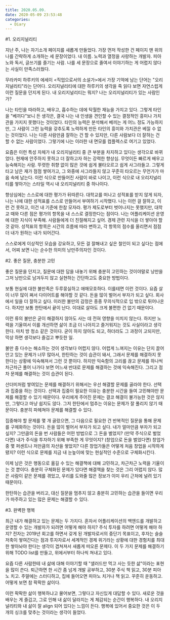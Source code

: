 ```yaml
---
title: 2020.05.09.
date: 2020-05-09 23:53:48
categories:
  - Diary
---
```

#1. 오리지널리티

지난 주, 나는 자기소개 페이지를 새롭게 만들었다. 가장 먼저 작성한 건 페이지 맨 위의 나를 간략하게 소개하는 세 문장이었다. 내 이름. 노력과 열정을 사랑하는 개발자. 피아노와 독서, 글쓰기를 즐기는 사람. 나를 세 문장으로 줄여서 이야기하는 게 어렵지 않다는 사실이 만족스러웠다.

무라카미 하루키의 에세이 <직업으로서의 소설가>에서 가장 기억에 남는 단어는 "오리지널리티"라는 단어다. 오리지널리티에 대한 하루키의 생각을 죽 읽다 보면 자연스럽게 이런 질문을 던지게 된다. 내 오리지널리티는 뭐지? 나는 오리지널리티가 있는 사람인가?

나는 타인을 따라하고, 배우고, 흡수하는 데에 탁월한 재능을 가지고 있다. 그렇게 타인을 "베끼다"보니 든 생각은, 결국 나는 내 인생을 견인할 수 있는 결정적인 흥미나 가치관을 가지지 못했다는 것이었다. 타인의 능력은 분석해서 베끼는 게 어느 정도 가능하지만, 그 사람이 그런 능력을 갖추도록 노력하게 만든 타인의 흥미와 가치관은 베낄 수 없는 것이었다. 나는 다른 사람만큼 잘하는 건 할 수 있지만, 다른 사람보다 더 잘하는 건 할 수 없는 사람이었다. 그렇기에 나는 이러한 내 면모를 컴플렉스로 여기고 있었다.

요즘은 이런 특성 자체가 내 오리지널리티 중 큰 부분을 차지하고 있다는 생각으로 바뀌었다. 현재에 안주하지 못하고 더 잘하고자 하는 강력한 향상심. 무엇이든 빠르게 배우고 능숙해지는 사람. 뚜렷한 취향 없이 많은 것에 쉽게 불타오르고 쉽게 사그라들고. 그렇게 타고 남은 재가 점점 쌓여가고, 그 와중에 사그라들지 않고 꾸준히 타오르는 무언가가 마음 속에 남는다. 이런 식으로 만들어진 사람이 바로 나이고, 이런 식으로 내 오리지널리티를 쌓아가는 스타일 역시 내 오리지널리티 중 하나이다.

향상심에는 스스로에 대한 평가가 뒤따른다. 대학교를 떠나고 성적표를 받지 않게 되자, 나는 나에 대한 성적표를 스스로 만들어서 부여하기 시작했다. 나는 이런 걸 잘하고, 이런 건 못하고, 이건 내 기준에 한참 모자라. 평가 제도로부터 벗어나지는 못했지만, 대학교 때와 다른 점은 평가의 항목을 내 스스로 결정한다는 점이다. 나는 어플리케이션 운영에 대한 지식이 부족해. 사람들에게 더 친절해지고 싶어. 경제 관련 지식을 더 쌓아야 할 것 같아. 성적표의 항목은 시간의 흐름에 따라 변하고, 각 항목의 점수를 올리면서 점점 더 내가 원하는 내가 되어간다.

스스로에게 이상적인 모습을 강요하고, 모든 걸 잘해내고 싶은 철인이 되고 싶다는 점에서, 어찌 보면 나는 순수한 의미의 낭만주의자인 것이다.
<br>

#2. 좋은 질문, 충분한 고민

좋은 질문을 던지고, 질문에 대한 답을 내놓기 위해 충분히 고민하는 것이야말로 낭만을 그저 낭만으로 남겨두지 않고 실현하는 간단하고도 중요한 방법이다.

보통 현실에 대한 불만족은 두루뭉실하고 애매모호하다. 이를테면 이런 것이다. 요즘 살이 너무 많이 쪄서 다이어트를 해야할 것 같다. 돈을 많이 벌어서 부자가 되고 싶다. 회사에서 일을 더 잘하고 싶다. 이러한 불만의 감정은 종종 무의식적으로 입 밖으로 튀어나온다. 하지만 보통 한탄에서 끝이 난다. 이대로 살아도 크게 불편한 건 없기 때문이다.

이런 류의 불만은 굳이 해결하지 않아도 사는 데 전혀 영향을 미치지 않는다. 하지만 노력을 기울여서 이를 개선하면 삶이 조금 더 나아지고 즐거워지는 것도 사실이라고 생각한다. 마치 방 청소 같은 것이다. 굳이 하지 않아도 되고, 하더라도 그 과정이 고되지만, 막상 하면 생각보다 즐겁고 뿌듯한 일.

불만 중 다수는 해소하는 것이 생각보다 어렵지 않다. 어렵게 느껴지는 이유는 단지 끌어안고 있는 문제가 너무 많아서, 한탄하는 것이 습관이 돼서, 그래서 문제를 해결하지 못한다는 상황에 익숙해져서 그런 것 뿐이다. 하지만 익숙함의 고리를 끊고 문제를 하나씩 차근차근 풀어 나가다 보면 어느새 반대로 문제를 해결하는 것에 익숙해진다. 그리고 점차 문제를 해결하는 것이 습관이 된다.

산더미처럼 쌓여있는 문제를 해결하기 위해서는 우선 해결할 문제를 골라야 한다. 선택과 집중을 하는 것이다. 선택과 집중이 필요한 이유는 충분한 시간을 들여 고민해야만 문제를 해결할 수 있기 때문이다. 우리에게 주어진 문제는 결코 해결이 불가능한 것은 않지만, 그렇다고 마냥 쉽지도 않다. 그저 한탄에서 멈추는 이유는 문제가 잘 풀리지 않기 때문이다. 충분히 파헤쳐야 문제를 해결할 수 있다.

집중해야 할 문제를 몇 개 골랐으면, 그 다음으로 필요한 건 반복적인 질문을 통해 문제를 구체화하는 것이다. 돈을 많이 벌어서 부자가 되고 싶다. 내가 얼마만큼 부자가 되고 싶지? 그만큼의 돈을 번 사람들은 어떤 방법으로 그 돈을 벌었지? (만약 주식으로 벌었다면) 내가 주식을 투자하기 위해 부족한 게 무엇이지? (창업으로 돈을 벌었다면) 창업가 중 몇 퍼센트나 저만큼의 자산을 쌓았지? 다른 창업가들은 어떻게 처음 창업을 시작하게 됐지? 이런 식으로 문제를 지금 내 눈높이에 맞는 현실적인 수준으로 구체화시킨다.

이제 남은 것은 행동으로 옮길 수 있는 해결책에 대해 고민하고, 차근차근 노력을 기울이는 것 뿐이다. 충분히 구체화된 문제가 있다면 해결책을 찾는 것은 그리 어렵지 않다. 많은 사람이 같은 문제를 겪었고, 우리를 도와줄 많은 정보가 이미 우리 근처에 널려 있기 때문이다.

한탄하는 습관을 버리고, 대신 질문을 멈추지 않고 충분히 고민하는 습관을 들이면 우리가 마주하고 있는 많은 문제는 해결할 수 있다.
<br>

#3. 완벽한 행복

최근 내가 해결하고 있는 문제는 두 가지다. 혼자서 어플리케이션의 백엔드를 개발하고 운영할 수 있는 개발자가 되려면 어떻게 해야 하지? 주식 투자를 하려면 어떻게 해야 하지? 전자는 2019년 회고를 하면서 갖게 된 개발자로서의 중단기 목표이고, 후자는 슬슬 저축이 쌓여간다는 점과 투자자로서 세계적인 경제 위기라는 상황에 대한 경험치를 최대한 쌓아놔야 한다는 생각이 겹쳐져서 새롭게 떠오른 문제다. 이 두 가지 문제를 해결하기 위해 TODO list를 만들고, 위에서부터 하나씩 쳐내고 있다.

요즘 다른 사람한테 내 삶에 대해 이야기할 때 "샐러드만 먹고 사는 듯한 삶"이라는 표현을 많이 쓴다. 퇴근하면 한 시간 좀 넘게 개발 공부하고, 30분 주식 책 읽고, 30분 피아노 치고. 주말에는 스터디하고, 집에 들어오면 피아노 치거나 책 읽고. 꾸준히 운동하고. 어떻게 보면 참 팍팍한 삶이다.

이런 팍팍한 삶이 행복하냐고 물어보면, 그렇다고 자신있게 대답할 수 있다. 새로운 것을 배우는 게 즐겁고, 그로 인해 내 삶이 달라지는 게 체감되는 순간이 행복하다. 내 오리지널리티와 내 삶이 잘 align 되어 있다는 느낌이 든다. 행복에 있어서 중요한 것은 이 두 개의 싱크를 맞추는 것이라는 생각이 들었다.